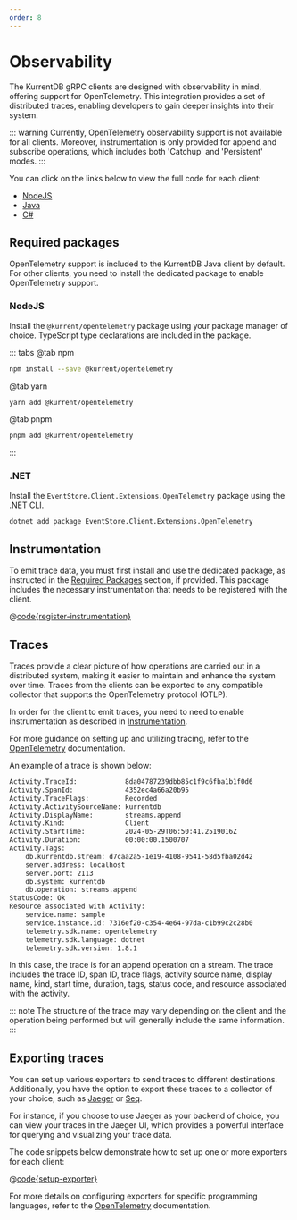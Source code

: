 ```yaml
---
order: 8
---
```


# Observability

The KurrentDB gRPC clients are designed with observability in mind, offering
support for OpenTelemetry. This integration provides a set of distributed
traces, enabling developers to gain deeper insights into their system.

::: warning
Currently, OpenTelemetry observability support is not available for all
clients. Moreover, instrumentation is only provided for append and
subscribe operations, which includes both 'Catchup' and 'Persistent' modes.
:::

You can click on the links below to view the full code for each client:

- [NodeJS](https://github.com/kurrent-io/KurrentDB-Client-NodeJS/blob/master/packages/test/src/samples/opentelemetry.ts)
- [Java](https://github.com/kurrent-io/KurrentDBDB-Client-Java/blob/trunk/src/test/java/io/kurrent/dbclient/samples/opentelemetry/Instrumentation.java)
- [C#](https://github.com/kurrent-io/EventStore-Client-Dotnet/blob/master/samples/diagnostics/Program.cs)

## Required packages

OpenTelemetry support is included to the KurrentDB Java client by default. For other clients, you need to install the dedicated package to enable OpenTelemetry support. 

### NodeJS

Install the `@kurrent/opentelemetry` package using your package manager of choice. TypeScript type declarations are included in the package.

::: tabs
@tab npm
```bash
npm install --save @kurrent/opentelemetry
```
@tab yarn
```bash
yarn add @kurrent/opentelemetry
```
@tab pnpm
```bash
pnpm add @kurrent/opentelemetry
```
:::

### .NET

Install the `EventStore.Client.Extensions.OpenTelemetry` package using the .NET CLI.

```bash
dotnet add package EventStore.Client.Extensions.OpenTelemetry
```

## Instrumentation

To emit trace data, you must first install and use the dedicated package, as instructed in the
[Required Packages](./observability.md#required-packages) section, if provided. This package
includes the necessary instrumentation that needs to be registered with the client.

@[code{register-instrumentation}](@grpc:opentelemetry.js;opentelemetry.ts;opentelemetry/Instrumentation.java;diagnostics/Program.cs)

## Traces

Traces provide a clear picture of how operations are carried out in a
distributed system, making it easier to maintain and enhance the system over
time. Traces from the clients can be exported to any compatible collector that
supports the OpenTelemetry protocol (OTLP).

In order for the client to emit traces, you need to need to enable
instrumentation as described in
[Instrumentation](./observability.md#instrumentation).

For more guidance on setting up and utilizing tracing, refer to the
[OpenTelemetry](https://opentelemetry.io/) documentation.

An example of a trace is shown below:

```bash
Activity.TraceId:            8da04787239dbb85c1f9c6fba1b1f0d6
Activity.SpanId:             4352ec4a66a20b95
Activity.TraceFlags:         Recorded
Activity.ActivitySourceName: kurrentdb
Activity.DisplayName:        streams.append
Activity.Kind:               Client
Activity.StartTime:          2024-05-29T06:50:41.2519016Z
Activity.Duration:           00:00:00.1500707
Activity.Tags:
    db.kurrentdb.stream: d7caa2a5-1e19-4108-9541-58d5fba02d42
    server.address: localhost
    server.port: 2113
    db.system: kurrentdb
    db.operation: streams.append
StatusCode: Ok
Resource associated with Activity:
    service.name: sample
    service.instance.id: 7316ef20-c354-4e64-97da-c1b99c2c28b0
    telemetry.sdk.name: opentelemetry
    telemetry.sdk.language: dotnet
    telemetry.sdk.version: 1.8.1
```

In this case, the trace is for an append operation on a stream. The trace
includes the trace ID, span ID, trace flags, activity source name, display name,
kind, start time, duration, tags, status code, and resource associated with the
activity.

::: note
The structure of the trace may vary depending on the client and the operation
being performed but will generally include the same information.
:::

## Exporting traces

You can set up various exporters to send traces to different destinations.
Additionally, you have the option to export these traces to a collector of your
choice, such as [Jaeger](https://www.jaegertracing.io/) or [Seq](https://datalust.co/seq).

For instance, if you choose to use Jaeger as your backend of choice, you can
view your traces in the Jaeger UI, which provides a powerful interface for
querying and visualizing your trace data.

The code snippets below demonstrate how to set up one or more exporters for each
client:

@[code{setup-exporter}](@grpc:opentelemetry.js;opentelemetry.ts;opentelemetry/Instrumentation.java;diagnostics/Program.cs)

For more details on configuring exporters for specific programming languages,
refer to the [OpenTelemetry](https://opentelemetry.io/docs/languages/)
documentation.
